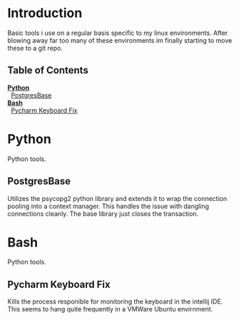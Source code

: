 Introduction
==============

Basic tools i use on a regular basis specific to my linux environments.  After blowing away far too many of these environments im finally starting to move these to a git repo.

## Table of Contents

**[Python](#python)**<br />
&nbsp;&nbsp;[PostgresBase](#postgresbase)<br />
**[Bash](#bash)**<br />
&nbsp;&nbsp;[Pycharm Keyboard Fix](#pycharm-keyboard-fix)<br />

Python
==============
Python tools.

PostgresBase
--------------
Utilizes the psycopg2 python library and extends it to wrap the connection pooling into a context manager.  This handles the issue with dangling connections cleanly.  The base library just closes the transaction.

Bash
==============
Python tools.

Pycharm Keyboard Fix
--------------
Kills the process responible for monitoring the keyboard in the intellij IDE.  This seems to hang quite frequently in a VMWare Ubuntu envirnment.
